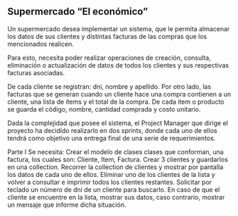 ## Supermercado “El económico”

Un supermercado desea implementar un sistema, que le permita almacenar los datos de sus clientes y distintas facturas de las compras que los mencionados realicen. 

Para esto,  necesita poder realizar operaciones de creación, consulta, eliminación o actualización de datos de  todos los clientes y sus respectivas facturas asociadas.

De cada cliente se registran: dni, nombre y apellido.
Por otro lado, las facturas que se generan cuando un cliente hace una compra contienen a un cliente, una lista de ítems y el total de la compra. De cada item o producto se guarda el código, nombre, cantidad comprada y costo unitario. 

Dada la complejidad que posee el sistema, el Project Manager que dirige el proyecto ha decidido realizarlo en dos sprints, donde cada uno de ellos tendrá como objetivo una entrega final de una serie de requerimientos.

Parte I 
Se necesita:
Crear el modelo de clases clases que conforman, una factura, los cuales son: Cliente, Item, Factura.
Crear 3 clientes y guardarlos en una collection. 
Recorrer la collection de clientes y mostrar por pantalla los datos de cada uno de ellos. 
Eliminar uno de los clientes de la lista y volver a consultar e imprimir todos los clientes restantes.
Solicitar por teclado un número de dni de un cliente para buscarlo. En caso de que el cliente se encuentre en la lista, mostrar sus datos, caso contrario, mostrar un mensaje que informe dicha situación.

